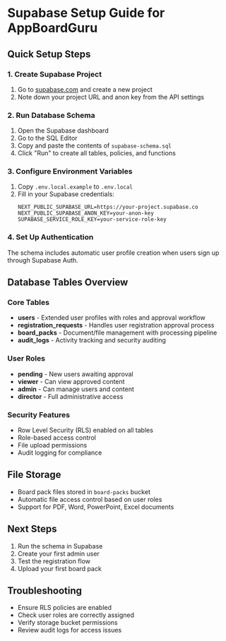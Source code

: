 # Supabase Setup Guide for AppBoardGuru

## Quick Setup Steps

### 1. Create Supabase Project
1. Go to [supabase.com](https://supabase.com) and create a new project
2. Note down your project URL and anon key from the API settings

### 2. Run Database Schema
1. Open the Supabase dashboard
2. Go to the SQL Editor
3. Copy and paste the contents of `supabase-schema.sql` 
4. Click "Run" to create all tables, policies, and functions

### 3. Configure Environment Variables
1. Copy `.env.local.example` to `.env.local`
2. Fill in your Supabase credentials:
   ```env
   NEXT_PUBLIC_SUPABASE_URL=https://your-project.supabase.co
   NEXT_PUBLIC_SUPABASE_ANON_KEY=your-anon-key
   SUPABASE_SERVICE_ROLE_KEY=your-service-role-key
   ```

### 4. Set Up Authentication
The schema includes automatic user profile creation when users sign up through Supabase Auth.

## Database Tables Overview

### Core Tables
- **users** - Extended user profiles with roles and approval workflow
- **registration_requests** - Handles user registration approval process  
- **board_packs** - Document/file management with processing pipeline
- **audit_logs** - Activity tracking and security auditing

### User Roles
- **pending** - New users awaiting approval
- **viewer** - Can view approved content
- **admin** - Can manage users and content
- **director** - Full administrative access

### Security Features
- Row Level Security (RLS) enabled on all tables
- Role-based access control
- File upload permissions
- Audit logging for compliance

## File Storage
- Board pack files stored in `board-packs` bucket
- Automatic file access control based on user roles
- Support for PDF, Word, PowerPoint, Excel documents

## Next Steps
1. Run the schema in Supabase
2. Create your first admin user
3. Test the registration flow
4. Upload your first board pack

## Troubleshooting
- Ensure RLS policies are enabled
- Check user roles are correctly assigned
- Verify storage bucket permissions
- Review audit logs for access issues